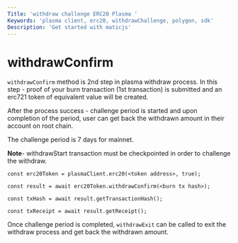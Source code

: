 ```yaml
---
Title: 'withdraw challenge ERC20 Plasma '
Keywords: 'plasma client, erc20, withdrawChallenge, polygon, sdk'
Description: 'Get started with maticjs'
---
```


# withdrawConfirm

`withdrawConfirm` method is 2nd step in plasma withdraw process. In this step - proof of your burn transaction (1st transaction) is submitted and an erc721 token of equivalent value will be created.

After the process success - challenge period is started and upon completion of the period, user can get back the withdrawn amount in their account on root chain.

The challenge period is 7 days for mainnet.

**Note**- withdrawStart transaction must be checkpointed in order to challenge the withdraw.

```
const erc20Token = plasmaClient.erc20(<token address>, true);

const result = await erc20Token.withdrawConfirm(<burn tx hash>);

const txHash = await result.getTransactionHash();

const txReceipt = await result.getReceipt();

```

Once challenge period is completed, `withdrawExit` can be called to exit the withdraw process and get back the withdrawn amount.
